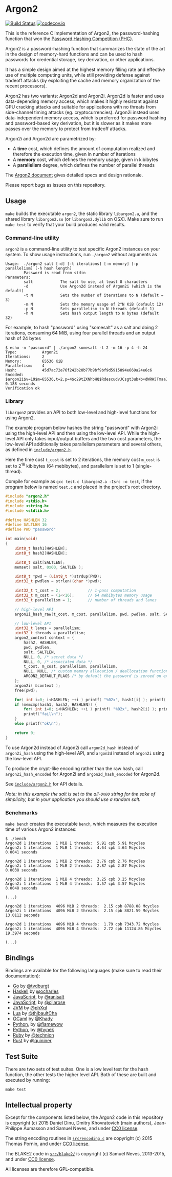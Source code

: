 # Argon2

[![Build Status](https://travis-ci.org/P-H-C/phc-winner-argon2.svg?branch=master)](https://travis-ci.org/P-H-C/phc-winner-argon2)
[![codecov.io](https://codecov.io/github/P-H-C/phc-winner-argon2/coverage.svg?branch=master)](https://codecov.io/github/P-H-C/phc-winner-argon2?branch=master)

This is the reference C implementation of Argon2, the password-hashing
function that won the [Password Hashing Competition
(PHC)](https://password-hashing.net).

Argon2 is a password-hashing function that summarizes the state of the
art in the design of memory-hard functions and can be used to hash
passwords for credential storage, key derivation, or other applications.

It has a simple design aimed at the highest memory filling rate and
effective use of multiple computing units, while still providing defense
against tradeoff attacks (by exploiting the cache and memory organization
of the recent processors).

Argon2 has two variants: Argon2d and Argon2i. Argon2d is faster and
uses data-depending memory access, which makes it highly resistant
against GPU cracking attacks and suitable for applications with no threats
from side-channel timing attacks (eg. cryptocurrencies). Argon2i instead
uses data-independent memory access, which is preferred for password
hashing and password-based key derivation, but it is slower as it makes
more passes over the memory to protect from tradeoff attacks.

Argon2i and Argon2d are parametrized by:

* A **time** cost, which defines the amount of computation realized and
  therefore the execution time, given in number of iterations
* A **memory** cost, which defines the memory usage, given in kibibytes
* A **parallelism** degree, which defines the number of parallel threads

The [Argon2 document](argon2-specs.pdf) gives detailed specs and design
rationale.

Please report bugs as issues on this repository.

## Usage

`make` builds the executable `argon2`, the static library `libargon2.a`,
and the shared library `libargon2.so` (or `libargon2.dylib` on OSX).
Make sure to run `make test` to verify that your build produces valid
results.

### Command-line utility

`argon2` is a command-line utility to test specific Argon2 instances
on your system. To show usage instructions, run
`./argon2` without arguments as
```
Usage:  ./argon2 salt [-d] [-t iterations] [-m memory] [-p parallelism] [-h hash length]
        Password is read from stdin
Parameters:
        salt            The salt to use, at least 8 characters 
        -d              Use Argon2d instead of Argon2i (which is the default)
        -t N            Sets the number of iterations to N (default = 3)
        -m N            Sets the memory usage of 2^N KiB (default 12)
        -p N            Sets parallelism to N threads (default 1)
        -h N            Sets hash output length to N bytes (default 32)
```
For example, to hash "password" using "somesalt" as a salt and doing 2
iterations, consuming 64 MiB, using four parallel threads and an output hash
of 24 bytes
```
$ echo -n "password" | ./argon2 somesalt -t 2 -m 16 -p 4 -h 24
Type:           Argon2i
Iterations:     2
Memory:         65536 KiB
Parallelism:    4
Hash:           45d7ac72e76f242b20b77b9bf9bf9d5915894e669a24e6c6
Encoded:        $argon2i$v=19$m=65536,t=2,p=4$c29tZXNhbHQ$RdescudvJCsgt3ub+b+dWRWJTmaaJObG
0.188 seconds
Verification ok
```

### Library

`libargon2` provides an API to both low-level and high-level functions
for using Argon2.

The example program below hashes the string "password" with Argon2i
using the high-level API and then using the low-level API. While the
high-level API only takes input/output buffers and the two cost
parameters, the low-level API additionally takes parallelism parameters
and several others, as defined in [`include/argon2.h`](include/argon2.h).


Here the time cost `t_cost` is set to 2 iterations, the
memory cost `m_cost` is set to 2<sup>16</sup> kibibytes (64 mebibytes),
and parallelism is set to 1 (single-thread).

Compile for example as `gcc test.c libargon2.a -Isrc -o test`, if the program
below is named `test.c` and placed in the project's root directory.

```c
#include "argon2.h"
#include <stdio.h>
#include <string.h>
#include <stdlib.h>

#define HASHLEN 32
#define SALTLEN 16
#define PWD "password"

int main(void)
{
    uint8_t hash1[HASHLEN];
    uint8_t hash2[HASHLEN];

    uint8_t salt[SALTLEN];
    memset( salt, 0x00, SALTLEN );

    uint8_t *pwd = (uint8_t *)strdup(PWD);
    uint32_t pwdlen = strlen((char *)pwd);

    uint32_t t_cost = 2;            // 1-pass computation
    uint32_t m_cost = (1<<16);      // 64 mebibytes memory usage
    uint32_t parallelism = 1;       // number of threads and lanes

    // high-level API
    argon2i_hash_raw(t_cost, m_cost, parallelism, pwd, pwdlen, salt, SALTLEN, hash1, HASHLEN);

    // low-level API
    uint32_t lanes = parallelism;
    uint32_t threads = parallelism;
    argon2_context context = {
        hash2, HASHLEN,
        pwd, pwdlen,
        salt, SALTLEN,
        NULL, 0, /* secret data */
        NULL, 0, /* associated data */
        t_cost, m_cost, parallelism, parallelism,
        NULL, NULL, /* custom memory allocation / deallocation functions */
        ARGON2_DEFAULT_FLAGS /* by default the password is zeroed on exit */
    };
    argon2i( &context );
    free(pwd);

    for( int i=0; i<HASHLEN; ++i ) printf( "%02x", hash1[i] ); printf( "\n" );
    if (memcmp(hash1, hash2, HASHLEN)) {
        for( int i=0; i<HASHLEN; ++i ) printf( "%02x", hash2[i] ); printf( "\n" );
        printf("fail\n");
    }
    else printf("ok\n");

    return 0;
}
```

To use Argon2d instead of Argon2i call `argon2d_hash` instead of
`argon2i_hash` using the high-level API, and `argon2d` instead of
`argon2i` using the low-level API.

To produce the crypt-like encoding rather than the raw hash, call
`argon2i_hash_encoded` for Argon2i and `argon2d_hash_encoded` for Argon2d.

See [`include/argon2.h`](include/argon2.h) for API details.

*Note: in this example the salt is set to the all-`0x00` string for the
sake of simplicity, but in your application you should use a random salt.*


### Benchmarks

`make bench` creates the executable `bench`, which measures the execution
time of various Argon2 instances:

```
$ ./bench
Argon2d 1 iterations  1 MiB 1 threads:  5.91 cpb 5.91 Mcycles
Argon2i 1 iterations  1 MiB 1 threads:  4.64 cpb 4.64 Mcycles
0.0041 seconds

Argon2d 1 iterations  1 MiB 2 threads:  2.76 cpb 2.76 Mcycles
Argon2i 1 iterations  1 MiB 2 threads:  2.87 cpb 2.87 Mcycles
0.0038 seconds

Argon2d 1 iterations  1 MiB 4 threads:  3.25 cpb 3.25 Mcycles
Argon2i 1 iterations  1 MiB 4 threads:  3.57 cpb 3.57 Mcycles
0.0048 seconds

(...)

Argon2d 1 iterations  4096 MiB 2 threads:  2.15 cpb 8788.08 Mcycles
Argon2i 1 iterations  4096 MiB 2 threads:  2.15 cpb 8821.59 Mcycles
13.0112 seconds

Argon2d 1 iterations  4096 MiB 4 threads:  1.79 cpb 7343.72 Mcycles
Argon2i 1 iterations  4096 MiB 4 threads:  2.72 cpb 11124.86 Mcycles
19.3974 seconds

(...)
```

## Bindings

Bindings are available for the following languages (make sure to read
their documentation):

* [Go](https://github.com/tvdburgt/go-argon2) by [@tvdburgt](https://github.com/tvdburgt)
* [Haskell](https://hackage.haskell.org/package/argon2-1.0.0/docs/Crypto-Argon2.html) by [@ocharles](https://github.com/ocharles)
* [JavaScript](https://github.com/ranisalt/node-argon2), by [@ranisalt](https://github.com/ranisalt)
* [JavaScript](https://github.com/cjlarose/argon2-ffi), by [@cjlarose](https://github.com/cjlarose)
* [JVM](https://github.com/phxql/argon2-jvm) by [@phXql](https://github.com/phxql)
* [Lua](https://github.com/thibaultCha/lua-argon2) by [@thibaultCha](https://github.com/thibaultCha)
* [OCaml](https://github.com/Khady/ocaml-argon2) by [@Khady](https://github.com/Khady)
* [Python](https://pypi.python.org/pypi/argon2), by [@flamewow](https://github.com/flamewow)
* [Python](https://pypi.python.org/pypi/argon2_cffi), by [@hynek](https://github.com/hynek)
* [Ruby](https://github.com/technion/ruby-argon2) by [@technion](https://github.com/technion)
* [Rust](https://github.com/quininer/argon2-rs) by [@quininer](https://github.com/quininer)

## Test Suite

There are two sets of test suites. One is a low level test for the hash
function, the other tests the higher level API. Both of these are built and
executed by running:

`make test`

## Intellectual property

Except for the components listed below, the Argon2 code in this
repository is copyright (c) 2015 Daniel Dinu, Dmitry Khovratovich (main
authors), Jean-Philippe Aumasson and Samuel Neves, and under
[CC0 license](https://creativecommons.org/about/cc0).

The string encoding routines in [`src/encoding.c`](src/encoding.c) are
copyright (c) 2015 Thomas Pornin, and under [CC0
license](https://creativecommons.org/about/cc0).

The BLAKE2 code in [`src/blake2/`](src/blake2) is copyright (c) Samuel
Neves, 2013-2015, and under [CC0
license](https://creativecommons.org/about/cc0).

All licenses are therefore GPL-compatible.
